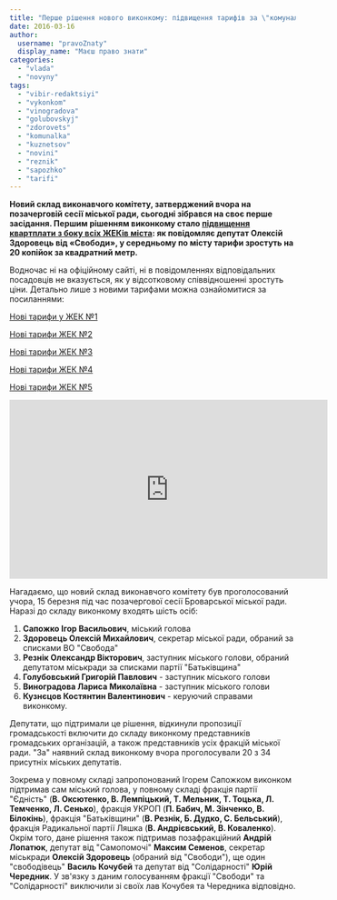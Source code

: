 ```yaml
---
title: "Перше рішення нового виконкому: підвищення тарифів за \"комуналку\" по всьому місту"
date: 2016-03-16
author: 
  username: "pravoZnaty"
  display_name: "Маєш право знати"
categories: 
  - "vlada"
  - "novyny"
tags: 
  - "vibir-redaktsiyi"
  - "vykonkom"
  - "vinogradova"
  - "golubovskyj"
  - "zdorovets"
  - "komunalka"
  - "kuznetsov"
  - "novini"
  - "reznik"
  - "sapozhko"
  - "tarifi"
---
```


**Новий склад виконавчого комітету, затверджений вчора на позачерговій сесії міської ради, сьогодні зібрався на своє перше засідання. Першим рішенням виконкому стало [підвищення квартплати з боку всіх ЖЕКів міста](http://brovary-rada.gov.ua/rishennja_vykonavchogo_komitetu): як повідомляє депутат Олексій Здоровець від «Свободи», у середньому по місту тарифи зростуть на 20 копійок за квадратний метр.**

Водночас ні на офіційному сайті, ні в повідомленнях відповідальних посадовців не вказується, як у відсотковому співвідношенні зростуть ціни. Детально лише з новими тарифами можна ознайомитися за посиланнями:

[Нові тарифи у ЖЕК №1](https://onedrive.live.com/view.aspx?resid=72571393D4771099!6303&ithint=file%2cdoc&app=Word&authkey=!AGXJGvq1WQJt5y0)

[Нові тарифи ЖЕК №2](https://onedrive.live.com/view.aspx?resid=72571393D4771099!6306&ithint=file%2cdocx&app=Word&authkey=!ADGY8Lq0hr2llHQ)

[Нові тарифи ЖЕК №3](https://onedrive.live.com/view.aspx?resid=72571393D4771099!6307&ithint=file%2cdocx&app=Word&authkey=!ADIYsxAgYPQcH44)

[Нові тарифи ЖЕК №4](https://onedrive.live.com/?cid=72571393d4771099&id=72571393D4771099%216308&authkey=%21AKz9fZlOtOKyij4)

[Нові тарифи ЖЕК №5](https://onedrive.live.com/view.aspx?resid=72571393D4771099!6304&ithint=file%2cdocx&app=Word&authkey=!ACIeLccfJWZKTyc)

<iframe src="https://www.youtube.com/embed/i8PXojnYEac" width="560" height="315" frameborder="0" allowfullscreen="allowfullscreen"></iframe>

Нагадаємо, що новий склад виконавчого комітету був проголосований учора, 15 березня під час позачергової сесії Броварської міської ради. Наразі до складу виконкому входять шість осіб:

1. **Сапожко Ігор Васильович**, міський голова
2. **Здоровець Олексій Михайлович**, секретар міської ради, обраний за списками ВО "Свобода"
3. **Резнік Олександр Вікторович**, заступник міського голови, обраний депутатом міськради за списками партії "Батьківщина"
4. **Голубовський Григорій Павлович** - заступник міського голови
5. **Виноградова Лариса Миколаївна** - заступник міського голови
6. **Кузнєцов Костянтин Валентинович** - керуючий справами виконкому.

Депутати, що підтримали це рішення, відкинули пропозиції громадськості включити до складу виконкому представників громадських організацій, а також представників усіх фракцій міської ради. "За" наявний склад виконкому вчора проголосували 20 з 34 присутніх міських депутатів.

Зокрема у повному складі запропонований Ігорем Сапожком виконком підтримав сам міський голова, у повному складі фракція партії "Єдність" (**В. Оксютенко, В. Лемпіцький, Т. Мельник, Т. Тоцька, Л. Темченко, Л. Сенько**), фракція УКРОП (**П. Бабич, М. Зінченко, В. Білокінь**), фракція "Батьківщини" (**В. Резнік, Б. Дудко, С. Бельський**), фракція Радикальної партії Ляшка (**В. Андрієвський, В. Коваленко**). Окрім того, дане рішення також підтримав позафракційний **Андрій Лопатюк**, депутат від "Самопомочі" **Максим Семенов**, секретар міськради **Олексій Здоровець** (обраний від "Свободи"), ще один "свободівець" **Василь Кочубей** та депутат від "Солідарності" **Юрій Чередник**. У зв'язку з даним голосуванням фракції "Свободи" та "Солідарності" виключили зі своїх лав Кочубея та Чередника відповідно.
